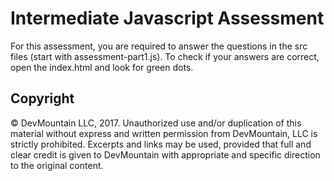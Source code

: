 Intermediate Javascript Assessment
=========

For this assessment, you are required to answer the questions in the src files (start with assessment-part1.js). To check if your answers are correct, open the index.html and look for green dots.

## Copyright

© DevMountain LLC, 2017. Unauthorized use and/or duplication of this material without express and written permission from DevMountain, LLC is strictly prohibited. Excerpts and links may be used, provided that full and clear credit is given to DevMountain with appropriate and specific direction to the original content.
